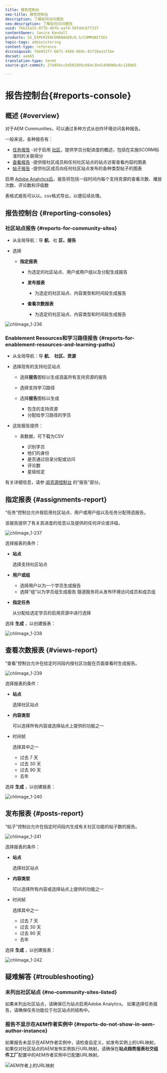```yaml
---
title: 报告控制台
seo-title: 报告控制台
description: 了解如何访问报告
seo-description: 了解如何访问报告
uuid: 7bb15a15-077b-4bfb-aaf4-50fddc67f237
contentOwner: Janice Kendall
products: SG_EXPERIENCEMANAGER/6.5/COMMUNITIES
topic-tags: administering
content-type: reference
discoiquuid: fde053ff-b671-456b-869c-81f16ea1f1be
docset: aem65
translation-type: tm+mt
source-git-commit: 27a054cc5d502d95c664c3b414d0066c6c120b65

---
```



# 报告控制台{#reports-console}

## 概述 {#overview}

对于AEM Communities，可以通过多种方式从创作环境访问各种报告。

一般来说，各种报告有：

* [任务报告](#assignments-report) -对于启用 [社区](/help/communities/overview.md#enablement-community)，提供学员分配进度的概述，包括在实施SCORM标准时的关联得分
* [查看报告](#views-report) -提供按社区成员和任何社区站点的站点访客查看内容的图表
* [帖子报告](#posts-report) -提供社区成员向任何社区站点发布的各种类型帖子的图表

启用 [Adobe Analytics后](/help/communities/sites-console.md#analytics)，报告将包括一段时间内每个支持资源的查看次数、播放次数、评论数和评级数

表格式报告可以以。csv格式导出，以便后续处理。

## 报告控制台 {#reporting-consoles}

### 社区站点报告 {#reports-for-community-sites}

* 从全局导航：导 **航**、社 **区、报告**

* 选择

   * **指定报表**

      * 为选定的社区站点、用户或用户组以及分配生成报告

      * **发布报表**

         * 为选定的社区站点、内容类型和时间段生成报告
      * **查看次数报表**

         * 为选定的社区站点、内容类型和时间段生成报告


![chlimage_1-236](assets/chlimage_1-236.png)

### Enablement Resources和学习路径报告 {#reports-for-enablement-resources-and-learning-paths}

* 从全局导航：导 **航**、 **社区、资源**

* 选择现有的支持社区站点

   * 选择**报告**图标以生成涵盖所有支持资源的报告
   * 选择支持学习路径
   * 选择**报告**图标以生成

      * 包含的支持资源
      * 分配给学习路径的学员

* 这些报告提供：

   * 表数据，可下载为CSV

      * 识别学员
      * 他们的身份
      * 是否通过目录分配或访问
      * 评论数
      * 星级给定

有关详细信息，请参 [阅资源控制台](/help/communities/resources.md#report) 的“报告”部分。

## 指定报表 {#assignments-report}

“任务”控制台允许按启用社区站点、用户或用户组以及任务分配筛选报告。

该报告提供了有关其进度的信息以及提供的任何评论或评级。

![chlimage_1-237](assets/chlimage_1-237.png)

选择报表的条件：

* **站点**

   选择支持社区站点

* **用户或组**
   * 选择用户以为一个学员生成报告
   * 选择“组”以为学员组生成报告
   隧道服务将从发布环境访问成员和成员组

* **指定任务**

   从分配给选定学员的启用资源中进行选择

选择 **生成** ，以创建报表：

![chlimage_1-238](assets/chlimage_1-238.png)

## 查看次数报表 {#views-report}

“查看”控制台允许在给定时间段内按社区功能在页面查看时生成报告。

![chlimage_1-239](assets/chlimage_1-239.png)

选择报表的条件：

* **站点**

   选择社区站点

* **内容类型**

   可以选择所有内容或选择站点上提供的功能之一

* 时间帧

   选择其中之一

   * 过去 7 天
   * 过去 30 天
   * 过去 90 天
   * 去年

选择 **生成** ，以创建报表：

![chlimage_1-240](assets/chlimage_1-240.png)

## 发布报表 {#posts-report}

“帖子”控制台允许在指定时间段内生成有关社区功能的帖子数的报告。

![chlimage_1-241](assets/chlimage_1-241.png)

选择报表的条件：

* **站点**

   选择社区站点

* **内容类型**

   可以选择所有内容或选择站点上提供的功能之一

* 时间帧

   选择其中之一

   * 过去 7 天
   * 过去 30 天
   * 过去 90 天
   * 去年

选择 **生成** ，以创建报表：

![chlimage_1-242](assets/chlimage_1-242.png)

## 疑难解答 {#troubleshooting}

### 未列出社区站点 {#no-community-sites-listed}

如果未列出社区站点，请确保已为站点启用Adobe Analytics。 如果选择任务报告，请确保任务功能位于社区站点的结构中。

### 报告不显示在AEM作者实例中 {#reports-do-not-show-in-aem-author-instance}

如果报告未显示在AEM作者实例中，请检查自定义，如发布实例上的URL映射。 如果仅对社区站点的AEM发布实例执行URL映射，请确保在**站点趋势报表社交组件工厂**配置中的AEM作者实例中已配置URL映射。

![AEM作者上的URL映射](assets/sitetrend.png)